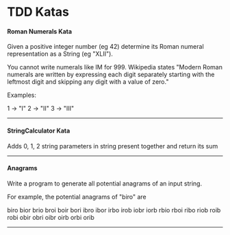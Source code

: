 TDD Katas
===================

#### Roman Numerals Kata

  Given a positive integer number (eg 42) determine
  its Roman numeral representation as a String (eg "XLII").
  
  You cannot write numerals like IM for 999.
  Wikipedia states "Modern Roman numerals are written by
  expressing each digit separately starting with the
  leftmost digit and skipping any digit with a value of zero."
  
  Examples:
  
   1 -> "I"
   2 -> "II" 
   3 -> "III" 

---

#### StringCalculator Kata

Adds 0, 1, 2 string parameters in string present together and return its sum

---

#### Anagrams

Write a program to generate all potential 
anagrams of an input string.

For example, the potential anagrams of "biro" are

biro bior brio broi boir bori
ibro ibor irbo irob iobr iorb
rbio rboi ribo riob roib robi
obir obri oibr oirb orbi orib

---
